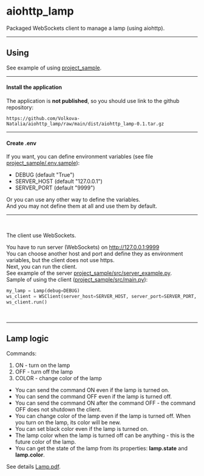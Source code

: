 # aiohttp_lamp

Packaged WebSockets client to manage a lamp (using aiohttp).  

---
## Using

See example of using [project_sample](https://github.com/Volkova-Natalia/aiohttp_lamp/blob/main/project_sample).  

---
#### Install the application
The application is **not published**, so you should use link to the github repository:  
```
https://github.com/Volkova-Natalia/aiohttp_lamp/raw/main/dist/aiohttp_lamp-0.1.tar.gz
```

---
#### Create .env
If you want, you can define environment variables (see file [project_sample/.env.sample](https://github.com/Volkova-Natalia/aiohttp_lamp/blob/main/project_sample/.env.sample)):  
* DEBUG (default "True")  
* SERVER_HOST (default "127.0.0.1")  
* SERVER_PORT (default "9999")  

Or you can use any other way to define the variables.  
And you may not define them at all and use them by default.  

---
<br>

The client use WebSockets.  

You have to run server (WebSockets) on http://127.0.0.1:9999   
You can choose another host and port and define they as environment variables, but the client does not use https.  
Next, you can run the client.  
See example of the server [project_sample/src/server_example.py](https://github.com/Volkova-Natalia/aiohttp_lamp/blob/main/project_sample/src/server_example.py).  
Sample of using the client ([project_sample/src/main.py](https://github.com/Volkova-Natalia/aiohttp_lamp/blob/main/project_sample/src/main.py)):  
```python
my_lamp = Lamp(debug=DEBUG)
ws_client = WSClient(server_host=SERVER_HOST, server_port=SERVER_PORT, lamp=my_lamp)
ws_client.run()
```

<br>

---
## Lamp logic
Commands:  
1) ON - turn on the lamp  
1) OFF - turn off the lamp  
1) COLOR - change color of the lamp  

* You can send the command ON even if the lamp is turned on.  
* You can send the command OFF even if the lamp is turned off.  
* You can send the command ON after the command OFF - the command OFF does not shutdown the client.  
* You can change color of the lamp even if the lamp is turned off. When you turn on the lamp, its color will be new.  
* You can set black color even if the lamp is turned on.  
* The lamp color when the lamp is turned off can be anything - this is the future color of the lamp.  
* You can get the state of the lamp from its properties: **lamp.state** and **lamp.color**.  

See details [Lamp.pdf](https://github.com/Volkova-Natalia/aiohttp_lamp/blob/main/Lamp.pdf).  
